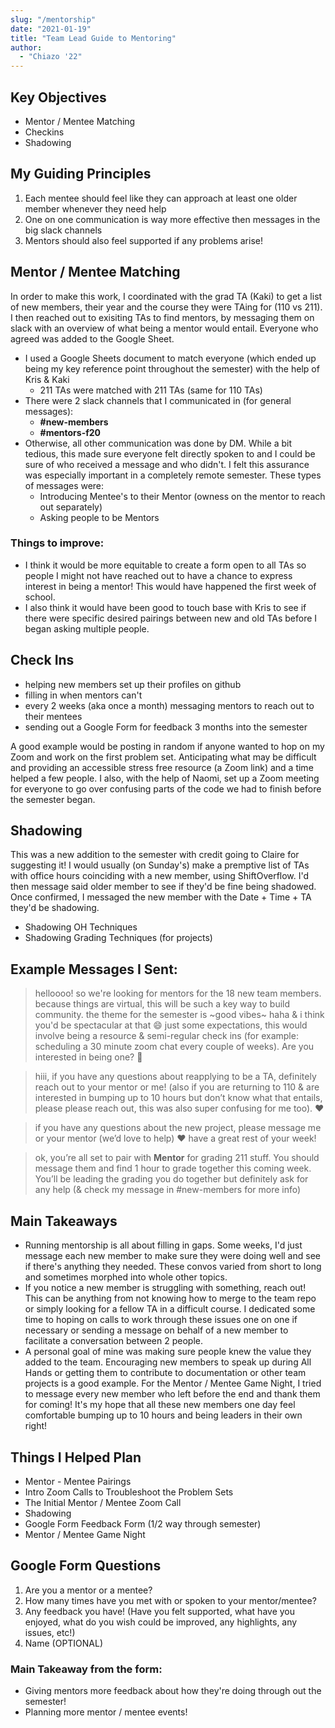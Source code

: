 ```yaml
---
slug: "/mentorship"
date: "2021-01-19"
title: "Team Lead Guide to Mentoring"
author:
  - "Chiazo '22"
---
```


## Key Objectives

- Mentor / Mentee Matching
- Checkins
- Shadowing

## My Guiding Principles

1. Each mentee should feel like they can approach at least one older member whenever they need help
1. One on one communication is way more effective then messages in the big slack channels
1. Mentors should also feel supported if any problems arise!

## Mentor / Mentee Matching

In order to make this work, I coordinated with the grad TA (Kaki) to get a list of new members, their year and the course they were TAing for (110 vs 211). I then reached out to exisiting TAs to find mentors, by messaging them on slack with an overview of what being a mentor would entail. Everyone who agreed was added to the Google Sheet.

- I used a Google Sheets document to match everyone (which ended up being my key reference point throughout the semester) with the help of Kris & Kaki
  - 211 TAs were matched with 211 TAs (same for 110 TAs)
- There were 2 slack channels that I communicated in (for general messages):
  - **#new-members**
  - **#mentors-f20**
- Otherwise, all other communication was done by DM. While a bit tedious, this made sure everyone felt directly spoken to and I could be sure of who received a message and who didn't. I felt this assurance was especially important in a completely remote semester. These types of messages were:
  - Introducing Mentee's to their Mentor (owness on the mentor to reach out separately)
  - Asking people to be Mentors

### Things to improve:

- I think it would be more equitable to create a form open to all TAs so people I might not have reached out to have a chance to express interest in being a mentor! This would have happened the first week of school.
- I also think it would have been good to touch base with Kris to see if there were specific desired pairings between new and old TAs before I began asking multiple people.

## Check Ins

- helping new members set up their profiles on github
- filling in when mentors can't
- every 2 weeks (aka once a month) messaging mentors to reach out to their mentees
- sending out a Google Form for feedback 3 months into the semester

A good example would be posting in random if anyone wanted to hop on my Zoom and work on the first problem set. Anticipating what may be difficult and providing an accessible stress free resource (a Zoom link) and a time helped a few people. I also, with the help of Naomi, set up a Zoom meeting for everyone to go over confusing parts of the code we had to finish before the semester began.

## Shadowing

This was a new addition to the semester with credit going to Claire for suggesting it! I would usually (on Sunday's) make a premptive list of TAs with office hours coinciding with a new member, using ShiftOverflow. I'd then message said older member to see if they'd be fine being shadowed. Once confirmed, I messaged the new member with the Date + Time + TA they'd be shadowing.

- Shadowing OH Techniques
- Shadowing Grading Techniques (for projects)

## Example Messages I Sent:

> helloooo! so we're looking for mentors for the 18 new team members. because things are virtual, this will be such a key way to build community. the theme for the semester is ~good vibes~ haha & i think you'd be spectacular at that :smile: just some expectations, this would involve being a resource & semi-regular check ins (for example: scheduling a 30 minute zoom chat every couple of weeks). Are you interested in being one? :slightly_smiling_face:

> hiii, if you have any questions about reapplying to be a TA, definitely reach out to your mentor or me! (also if you are returning to 110 & are interested in bumping up to 10 hours but don’t know what that entails, please please reach out, this was also super confusing for me too). :heart:

> if you have any questions about the new project, please message me or your mentor (we’d love to help) :heart: have a great rest of your week!

> ok, you’re all set to pair with **Mentor** for grading 211 stuff. You should message them and find 1 hour to grade together this coming week. You’ll be leading the grading you do together but definitely ask for any help (& check my message in #new-members for more info)

## Main Takeaways

- Running mentorship is all about filling in gaps. Some weeks, I'd just message each new member to make sure they were doing well and see if there's anything they needed. These convos varied from short to long and sometimes morphed into whole other topics.
- If you notice a new member is struggling with something, reach out! This can be anything from not knowing how to merge to the team repo or simply looking for a fellow TA in a difficult course. I dedicated some time to hoping on calls to work through these issues one on one if necessary or sending a message on behalf of a new member to facilitate a conversation between 2 people.
- A personal goal of mine was making sure people knew the value they added to the team. Encouraging new members to speak up during All Hands or getting them to contribute to documentation or other team projects is a good example. For the Mentor / Mentee Game Night, I tried to message every new member who left before the end and thank them for coming! It's my hope that all these new members one day feel comfortable bumping up to 10 hours and being leaders in their own right!

## Things I Helped Plan

- Mentor - Mentee Pairings
- Intro Zoom Calls to Troubleshoot the Problem Sets
- The Initial Mentor / Mentee Zoom Call
- Shadowing
- Google Form Feedback Form (1/2 way through semester)
- Mentor / Mentee Game Night

## Google Form Questions

1. Are you a mentor or a mentee?
1. How many times have you met with or spoken to your mentor/mentee?
1. Any feedback you have! (Have you felt supported, what have you enjoyed, what do you wish could be improved, any highlights, any issues, etc!)
1. Name (OPTIONAL)

### Main Takeaway from the form:

- Giving mentors more feedback about how they're doing through out the semester!
- Planning more mentor / mentee events!
